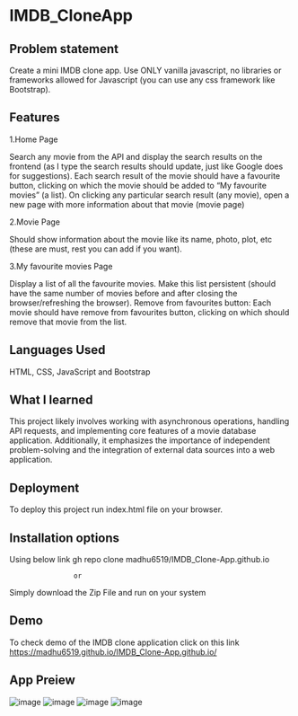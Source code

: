 
# IMDB_CloneApp



## Problem statement
Create a mini IMDB clone app. Use ONLY vanilla javascript, no libraries or frameworks allowed for Javascript (you can use any css framework like Bootstrap).
## Features

1.Home Page

Search any movie from the API and display the search results on the frontend (as I type the search results should update, just like Google does for suggestions).
Each search result of the movie should have a favourite button, clicking on which the movie should be added to “My favourite movies” (a list).
On clicking any particular search result (any movie), open a new page with more information about that movie (movie page)

2.Movie Page

Should show information about the movie like its name, photo, plot, etc (these are must, rest you can add if you want).

3.My favourite movies Page

Display a list of all the favourite movies.
Make this list persistent (should have the same number of movies before and after closing the browser/refreshing the browser).
Remove from favourites button: Each movie should have remove from favourites button, clicking on which should remove that movie from the list.


## Languages Used

HTML, CSS, JavaScript and Bootstrap 
## What I learned

This project likely involves working with asynchronous operations, handling API requests, and implementing core features of a movie database application. Additionally, it emphasizes the importance of independent problem-solving and the integration of external data sources into a web application.
## Deployment

To deploy this project run index.html file on your browser.


## Installation options
Using below link
 gh repo clone madhu6519/IMDB_Clone-App.github.io

                    or

Simply download the Zip File and run on your system


 

## Demo
To check demo of the IMDB clone application click on this link https://madhu6519.github.io/IMDB_Clone-App.github.io/
## App Preiew
![image](https://github.com/madhu6519/IMDB_Clone-App.github.io/assets/64521759/2f1dfb46-df0e-45f0-be46-c872cd8fdbbb)
![image](https://github.com/madhu6519/IMDB_Clone-App.github.io/assets/64521759/52a8db9b-ddb0-4602-8115-f8532b147236)
![image](https://github.com/madhu6519/IMDB_Clone-App.github.io/assets/64521759/831ca619-8346-4aea-a2c5-89bea3841390)
![image](https://github.com/madhu6519/IMDB_Clone-App.github.io/assets/64521759/872d8aeb-d616-4e23-b111-25a96a722ed2)

